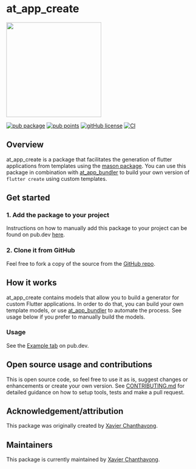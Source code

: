 # at_app_create

<img width=250px src="https://atsign.dev/assets/img/@platform_logo_grey.svg?sanitize=true">

[![pub package](https://img.shields.io/pub/v/at_app_create)](https://pub.dev/packages/at_app_create)
[![pub points](https://badges.bar/at_app_create/pub%20points)](https://pub.dev/packages/at_app_create/score)
[![gitHub license](https://img.shields.io/badge/license-BSD3-blue.svg)](./LICENSE)
[![CI](https://github.com/atsign-foundation/at_app/actions/workflows/CI.yaml/badge.svg?branch=trunk)](https://github.com/atsign-foundation/at_app/actions/workflows/CI.yaml)

## Overview

at_app_create is a package that facilitates the generation of flutter applications from templates using the [mason package](https://pub.dev/packages/mason). You can use this package in combination with [at_app_bundler](https://pub.dev/packages/at_app_bundler) to build your own version of `flutter create` using custom templates.

## Get started

### 1. Add the package to your project

Instructions on how to manually add this package to your project can be found on pub.dev [here](https://pub.dev/packages/at_app_create/install).

### 2. Clone it from GitHub

Feel free to fork a copy of the source from the [GitHub repo](https://github.com/atsign-foundation/at_app).

## How it works

at_app_create contains models that allow you to build a generator for custom Flutter applications. In order to do that, you can build your own template models, or use [at_app_bundler](https://pub.dev/packages/at_app_bundler) to automate the process. See usage below if you prefer to manually build the models.

### Usage

See the [Example tab](https://pub.dev/packages/at_app_create/example) on pub.dev.

## Open source usage and contributions

This is open source code, so feel free to use it as is, suggest changes or
enhancements or create your own version. See [CONTRIBUTING.md](../../CONTRIBUTING.md)
for detailed guidance on how to setup tools, tests and make a pull request.

## Acknowledgement/attribution

This package was originally created by [Xavier Chanthavong](https://github.com/xavierchanth).

## Maintainers

This package is currently maintained by [Xavier Chanthavong](https://github.com/xavierchanth).
